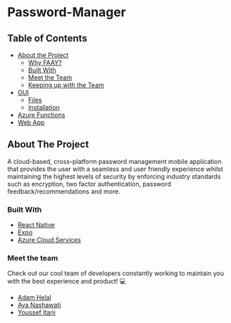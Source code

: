 # Password-Manager
<!-- 
<br />
<p align="center">
    <img src="Images/logo.png" alt="Logo" width="200" height="200">
  </a>

  <h2 align="center">
    Welcome to FAAY!
  </h2>
</p>
 -->


<!-- TABLE OF CONTENTS -->
## Table of Contents

* [About the Project](#about-the-project)
  * [Why FAAY?](#why-faay)
  * [Built With](#built-with)
  * [Meet the Team](#meet-the-team)
  * [Keeping up with the Team](#keeping-up-with-the-team)
* [GUI](https://github.com/ymi05/FAAY/tree/master/GUI)
  * [Files](#files)
  * [Installation](#installation)
* [Azure Functions](https://github.com/ymi05/FAAY/tree/master/azurefuntionsv1/azurefuntionsv1)
* [Web App](https://github.com/ymi05/FAAY/tree/master/Angular%20WebApp/cmps%20253/angular/New%20folder/Angular2-AdminLTE)





<!-- ABOUT THE PROJECT -->
## About The Project

A cloud-based, cross-platform password management mobile application that provides the user with a seamless and
user friendly experience whilst maintaining the highest levels of security by enforcing industry standards such as
encryption, two factor authentication, password feedback/recommendations and more.



### Built With

* [React Native](https://reactnative.dev/)
* [Expo](https://expo.io/)
* [Azure Cloud Services](https://azure.microsoft.com/en-us/)

### Meet the team
Check out our cool team of developers constantly working to maintain you with the best experience and product! :computer:
* [Adam Helal](https://github.com/AdamHelal)
* [Aya Nashawati](https://github.com/aya-nashawati)
* [Youssef Itani](https://github.com/ymi05)

